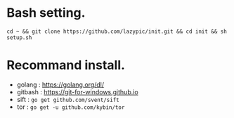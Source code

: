 
# Bash setting.
```
cd ~ && git clone https://github.com/lazypic/init.git && cd init && sh setup.sh
```

# Recommand install. 
- golang : https://golang.org/dl/
- gitbash : https://git-for-windows.github.io
- sift : ```go get github.com/svent/sift```
- tor : ```go get -u github.com/kybin/tor```
